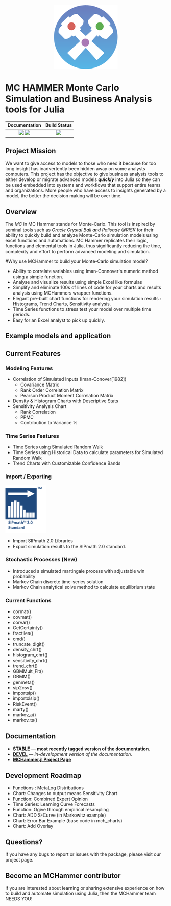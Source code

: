 <p align="center"><img src="logo.png" height="200"></p>

# MC HAMMER Monte Carlo Simulation and Business Analysis tools for Julia

| **Documentation**                                                               | **Build Status**                                                                                |
|:-------------------------------------------------------------------------------:|:-----------------------------------------------------------------------------------------------:|
| [![][docs-stable-img]][docs-stable-url] [![][docs-dev-img]][docs-dev-url] | [![][travis-img]][travis-url] |



## Project Mission

We want to give access to models to those who need it because for too long insight has inadvertently been hidden away on some analysts computers. This project has the objective to give business analysts tools to either develop or migrate advanced models ***quickly*** into Julia so they can be used embedded into systems and workflows that support entire teams and organizations. More people who have access to insights generated by a model, the better the decision making will be over time.

## Overview

The *MC* in MC Hammer stands for Monte-Carlo. This tool is inspired by seminal tools such as *Oracle Crystal Ball and Palisade @RISK* for their ability to quickly build and analyze Monte-Carlo simulation models using excel functions and automations. MC Hammer replicates their logic, functions and elemental tools in Julia, thus significantly reducing the time, complexity and effort to perform advanced modeling and simulation.

#Why use MCHammer to build your Monte-Carlo simulation model?
* Ability to correlate variables using Iman-Connover's numeric method using a simple function.
* Analyse and visualize results using simple Excel like formulas
* Simplify and eliminate 100s of lines of code for your charts and results analysis using MCHammers wrapper functions.
* Elegant pre-built chart functions for rendering your simulation results : Histograms, Trend Charts, Sensitivity analysis.
* Time Series functions to stress test your model over multiple time periods.
* Easy for an Excel analyst to pick up quickly.

## Example models and application


## Current Features

### Modeling Features
*	Correlation of Simulated Inputs (Iman-Conover[1982])
	*	Covariance Matrix
	*	Rank Order Correlation Matrix
	*	Pearson Product Moment Correlation Matrix
*	Density & Histogram Charts with Descriptive Stats
*	Sensitivity Analysis Chart
	*	Rank Correlation
	*	PPMC
	*	Contribution to Variance %

### Time Series Features
*	Time Series using Simulated Random Walk
*	Time Series using Historical Data to calculate parameters for Simulated Random Walk
*	Trend Charts with Customizable Confidence Bands

### Import / Exporting

<p align="left"><img src="siplogo.png" height="150"></p>

* Import SIPmath 2.0 Libraries
* Export simulation results to the SIPmath 2.0 standard.

### Stochastic Processes (New)
* Introduced a simulated martingale process with adjustable win probability
* Markov Chain discrete time-series solution
* Markov Chain analytical solve method to calculate equilibrium state

### Current Functions
* cormat()
* covmat()
* corvar()
* GetCertainty()
* fractiles()
* cmd()
* truncate_digit()
* density_chrt()
* histogram_chrt()
* sensitivity_chrt()
* trend_chrt()
* GBMMult_Fit()
* GBMM()
* genmeta()
* sip2csv()
* importsip()
* importxlsip()
* RiskEvent()
* marty()
* markov_a()
* markov_ts()

## Documentation

- [**STABLE**][docs-stable-url] &mdash; **most recently tagged version of the documentation.**
- [**DEVEL**][docs-dev-url] &mdash; *in-development version of the documentation.*
- [**MCHammer.jl Project Page**][mch_site]

## Development Roadmap
* Functions : MetaLog Distributions
* Chart: Changes to output means Sensitivity Chart
* Function: Combined Expert Opinion
* Time Series: Learning Curve Forecasts
* Function: Ogive through empirical resampling
* Chart: ADD S-Curve (in Markowitz example)
* Chart: Error Bar Example (base code in mch_charts)
* Chart: Add Overlay

## Questions?
If you have any bugs to report or issues with the package, please visit our project page.

## Become an MCHammer contributor
If you are interested about learning or sharing extensive experience on how to build and automate simulation using Julia, then the MCHammer team NEEDS YOU!



[docs-dev-img]: https://img.shields.io/badge/docs-dev-blue.svg
[docs-dev-url]: https://etorkia.github.io/MCHammer.jl/dev/

[docs-stable-img]: https://img.shields.io/badge/docs-stable-blue.svg
[docs-stable-url]: http://www.technologypartnerz.com/mch_docs

[travis-img]: https://travis-ci.com/etorkia/MCHammer.jl.svg?branch=master
[travis-url]: https://travis-ci.com/etorkia/MCHammer.jl

[siplogo]: https://github.com/etorkia/MCHammer.jl/tree/master/docs/src/assets/siplogo.png "SIPMath 2.0 Certified"
[mch_logo]: https://github.com/etorkia/MCHammer.jl/tree/master/docs/src/assets/logo.png "MCHammer : MCS in Julia"


[mch_site]: https://www.crystalballservices.com/MCHammerjl "Official MCHammer.jl Project Page"
